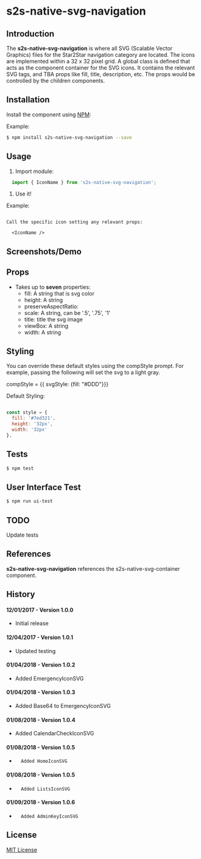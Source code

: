 s2s-native-svg-navigation
=========

Introduction
------------

The **s2s-native-svg-navigation** is where all SVG (Scalable Vector Graphics) files for the Star2Star navigation category are located. The icons are implemented within a 32 x 32 pixel grid. A global class is defined that acts as the component container for the SVG icons. It contains the relevant SVG tags, and TBA props like fill, title, description, etc. The props would be controlled by the children components.


Installation
------------

Install the component using [NPM](https://www.npmjs.com/):

Example:

```sh
$ npm install s2s-native-svg-navigation --save
```

Usage
-----

1.	Import module:

```js
  import { IconName } from 's2s-native-svg-navigation';
```

1.	Use it!

Example:
```

Call the specific icon setting any relevant props:

  <IconName />

```



Screenshots/Demo
----------------


Props
-----

-	Takes up to **seven** properties:
    - fill: A string that is svg color
    - height: A string
    - preserveAspectRatio:
    - scale: A string, can be '.5', '.75', '1'
    - title: title the svg image
    - viewBox: A string
    - width: A string

Styling
-------
You can override these default styles using the compStyle prompt. For example, passing the following will set the svg to a light gray.

  compStyle = {{ svgStyle: {fill: "#DDD"}}}

  Default Styling:

```js

const style = {
  fill: '#7ed321',
  height: '32px',
  width: '32px'
},

```

Tests
-----

```sh
$ npm test
```

User Interface Test
-------------------

```sh
$ npm run ui-test
```

TODO
----

Update tests

References
----------

**s2s-native-svg-navigation** references the s2s-native-svg-container component.

History
-------

#### 12/01/2017 - Version 1.0.0

-	Initial release

#### 12/04/2017 - Version 1.0.1

-	Updated testing

#### 01/04/2018 - Version 1.0.2

-	Added EmergencyIconSVG

#### 01/04/2018 - Version 1.0.3

-	Added Base64 to EmergencyIconSVG

#### 01/08/2018 - Version 1.0.4

-	Added CalendarCheckIconSVG

#### 01/08/2018 - Version 1.0.5

-       Added HomeIconSVG

#### 01/08/2018 - Version 1.0.5

-       Added ListsIconSVG

#### 01/09/2018 - Version 1.0.6

-       Added AdminKeyIconSVG

License
-------

[MIT License](http://opensource.org/licenses/MIT)
